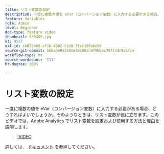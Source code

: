```yaml
---
title: リスト変数の設定
description: 一度に複数の値を eVar（コンバージョン変数）に入力する必要がある場合、どうすればよいでしょうか。そのようなときは、リスト変数が役に立ちます。このビデオでは、Adobe Analytics でリスト変数を設定および使用する方法と理由を説明します。
feature: Variables
role: Admin
level: Beginner
doc-type: feature video
thumbnail: 339450.jpg
kt: 9527
exl-id: cb073b69-cf1b-4602-82d0-7fcc180a6e5d
source-git-commit: b6ba0e9a2291e30cb0ac979bbac79714dc981fca
workflow-type: ht
source-wordcount: '111'
ht-degree: 100%

---
```


# リスト変数の設定

一度に複数の値を eVar（コンバージョン変数）に入力する必要がある場合、どうすればよいでしょうか。そのようなときは、リスト変数が役に立ちます。このビデオでは、Adobe Analytics でリスト変数を設定および使用する方法と理由を説明します。

>[!VIDEO](https://video.tv.adobe.com/v/339450/?quality=12&learn=on)

詳しくは、 [ドキュメント](https://experienceleague.adobe.com/docs/analytics/admin/admin-tools/conversion-variables/list-var-admin.html?lang=ja) を参照してください。
